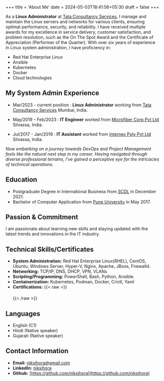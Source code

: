 +++
title = 'About Me'
date = 2024-05-03T18:41:56+05:30
draft = false
+++

As a __Linux Administrator__ at [Tata Consultancy Services](https://tcs.com/), I manage and maintain the Linux servers and networks for various clients, ensuring optimal performance, security, and reliability. I have received multiple awards for my excellence in service delivery, customer satisfaction, and problem resolution, such as the On The Spot Award and the Certificate of Appreciation (Performer of the Quarter).
With over six years of experience in Linux system administration, I have proficiency in:
- Red Hat Enterprise Linux
- Ansible
- Kubernetes
- Docker
- Cloud technologies

## My System Admin Experience
- Mar/2023 - current position : __Linux Administrator__ working from [Tata Consultancy Services](https://tcs.com/) Mumbai, India.  

- May/2019 - Feb/2023 : __IT Engineer__ worked from [Microfiber Corp Pvt Ltd](https://microfibercorp.com/) Silvassa, India.

- Jul/2017 - Jan/2019 : __IT Assistant__ worked from [Internex Poly Pvt Ltd](https://internexpoly.com) Silvassa, India.

_Now embarking on a journey towards DevOps and Project Management feels like the natural next step in my career. Having navigated through diverse professional terrains, I've gained a perceptive eye for the intricacies of technical operations._


## Education
- Postgraduate Degree in International Business from [SCDL](https://scdl.net/) in December 2021.
- Bachelor of Computer Application from [Pune University](http://www.unipune.ac.in/default.htm) in May 2017.

## Passion & Commitment
I am passionate about learning new skills and staying updated with the latest trends and innovations in the IT industry.

## Technical Skills/Certificates
- **System Administration:** Red Hat Enterprise Linux(RHEL), CentOS, Ubuntu, Windows Server, Hyper-V, Nginx, Apache, JBoss, Firewalld.
- **Networking:** TCP/IP, DNS, DHCP, VPN, VLANs
- **Scripting/Programming:** PowerShell, Bash, Python, Ansible.
- **Containerization:** Kubernetes, Podman, Docker, Crictl, Yaml
- **Certifications:**
  {{< raw >}}
  <div style="padding: 10px; text-align: center;">
  <div data-iframe-width="200" data-iframe-height="270" data-share-badge-id="d6b00133-6cab-4217-9ea9-503911ea0fa6" data-share-badge-host="https://www.credly.com"></div><script type="text/javascript" async src="//cdn.credly.com/assets/utilities/embed.js"></script>
  <div data-iframe-width="200" data-iframe-height="270" data-share-badge-id="66119e3b-16a9-4405-9495-695937f9757e" data-share-badge-host="https://www.credly.com"></div><script type="text/javascript" async src="//cdn.credly.com/assets/utilities/embed.js"></script>
  <div data-iframe-width="200" data-iframe-height="270" data-share-badge-id="32522a75-fd4e-4da7-93d9-cdaa5572f24a" data-share-badge-host="https://www.credly.com"></div><script type="text/javascript" async src="//cdn.credly.com/assets/utilities/embed.js"></script>
  <div data-iframe-width="200" data-iframe-height="270" data-share-badge-id="8114b252-9fa1-4f6d-b79a-82d2db5a1de5" data-share-badge-host="https://www.credly.com"></div><script type="text/javascript" async src="//cdn.credly.com/assets/utilities/embed.js"></script>
  <div data-iframe-width="200" data-iframe-height="270" data-share-badge-id="f86e1607-998e-43f3-9c1f-7c58638bb661" data-share-badge-host="https://www.credly.com"></div><script type="text/javascript" async src="//cdn.credly.com/assets/utilities/embed.js"></script>
  </div>
  {{< /raw >}}

## Languages
- English (C1)
- Hindi (Native speaker)
- Gujarati (Native speaker)

## Contact Information
- **Email:** [niksihora@gmail.com](mailto:niksihora@gmail.com)
- **LinkedIn:** [niksihora](https://www.linkedin.com/in/nik-sihora/)
- **Github:** [https://github.com/niksihora](https://github.com/niksihora)